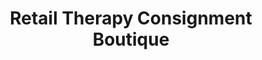 ---
title: "Retail Therapy Consignment Boutique"
url: /waterville/retail-therapy-consignment-boutique/
shop: Gebrauchtwaren
---